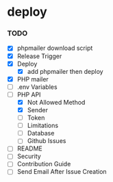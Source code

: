 # deploy

### TODO
- [x] phpmailer download script
- [x] Release Trigger
- [x] Deploy
   - [x] add phpmailer then deploy
- [x] PHP mailer
- [ ] .env Variables
- [ ] PHP API
   - [x] Not Allowed Method
   - [x] Sender
   - [ ] Token
   - [ ] Limitations
   - [ ] Database
   - [ ] Github Issues
- [ ] README
- [ ] Security
- [ ] Contribution Guide
- [ ] Send Email After Issue Creation
